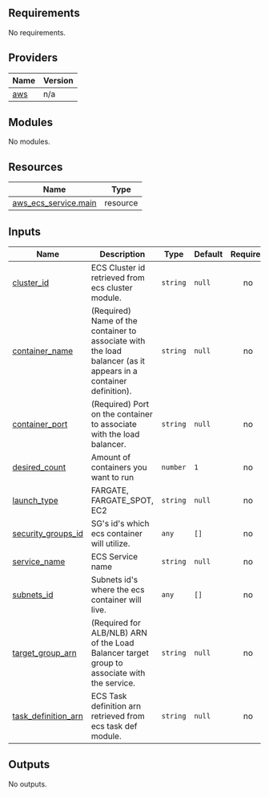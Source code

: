 <!-- BEGIN_TF_DOCS -->
## Requirements

No requirements.

## Providers

| Name | Version |
|------|---------|
| <a name="provider_aws"></a> [aws](#provider\_aws) | n/a |

## Modules

No modules.

## Resources

| Name | Type |
|------|------|
| [aws_ecs_service.main](https://registry.terraform.io/providers/hashicorp/aws/latest/docs/resources/ecs_service) | resource |

## Inputs

| Name | Description | Type | Default | Required |
|------|-------------|------|---------|:--------:|
| <a name="input_cluster_id"></a> [cluster\_id](#input\_cluster\_id) | ECS Cluster id retrieved from ecs cluster module. | `string` | `null` | no |
| <a name="input_container_name"></a> [container\_name](#input\_container\_name) | (Required) Name of the container to associate with the load balancer (as it appears in a container definition). | `string` | `null` | no |
| <a name="input_container_port"></a> [container\_port](#input\_container\_port) | (Required) Port on the container to associate with the load balancer. | `string` | `null` | no |
| <a name="input_desired_count"></a> [desired\_count](#input\_desired\_count) | Amount of containers you want to run | `number` | `1` | no |
| <a name="input_launch_type"></a> [launch\_type](#input\_launch\_type) | FARGATE, FARGATE\_SPOT, EC2 | `string` | `null` | no |
| <a name="input_security_groups_id"></a> [security\_groups\_id](#input\_security\_groups\_id) | SG's id's which ecs container will utilize. | `any` | `[]` | no |
| <a name="input_service_name"></a> [service\_name](#input\_service\_name) | ECS Service name | `string` | `null` | no |
| <a name="input_subnets_id"></a> [subnets\_id](#input\_subnets\_id) | Subnets id's where the ecs container will live. | `any` | `[]` | no |
| <a name="input_target_group_arn"></a> [target\_group\_arn](#input\_target\_group\_arn) | (Required for ALB/NLB) ARN of the Load Balancer target group to associate with the service. | `string` | `null` | no |
| <a name="input_task_definition_arn"></a> [task\_definition\_arn](#input\_task\_definition\_arn) | ECS Task definition arn retrieved from ecs task def module. | `string` | `null` | no |

## Outputs

No outputs.
<!-- END_TF_DOCS -->